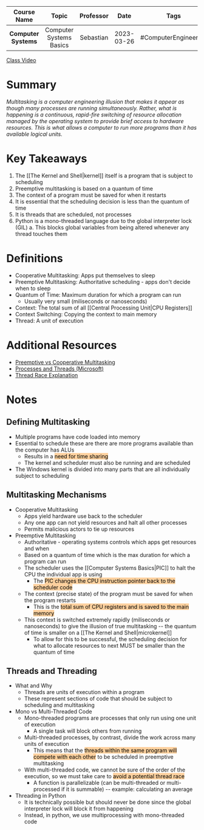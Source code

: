 |     Course Name      |          Topic          | Professor |    Date    |         Tags         |
| :------------------: | :---------------------: | :-------: | :--------: | :------------------: |
| **Computer Systems** | Computer Systems Basics | Sebastian | 2023-03-26 | #ComputerEngineering |

[Class Video](https://learn.dsti.institute/mod/url/view.php?id=12624)

# Summary
*Multitasking is a computer engineering illusion that makes it appear as though many processes are running simultaneously. Rather, what is happening is a continuous, rapid-fire switching of resource allocation managed by the operating system to provide brief access to hardware resources. This is what allows a computer to run more programs than it has available logical units.*

# Key Takeaways
1. The [[The Kernel and Shell|kernel]] itself is a program that is subject to scheduling
2. Preemptive multitasking is based on a quantum of time
3. The context of a program must be saved for when it restarts
4. It is essential that the scheduling decision is less than the quantum of time
5. It is threads that are scheduled, not processes
6. Python is a mono-threaded language due to the global interpreter lock (GIL)
	a. This blocks global variables from being altered whenever any thread touches them

# Definitions
- Cooperative Multitasking: Apps put themselves to sleep
- Preemptive Multitasking: Authoritative scheduling - apps don't decide when to sleep
- Quantum of Time: Maximum duration for which a program can run
	- Usually very small (miliseconds or nanoseconds)
- Context: The total sum of all [[Central Processing Unit|CPU Registers]]
- Context Switching: Copying the context to main memory
- Thread: A unit of execution

# Additional Resources
- [Preemptive vs Cooperative Multitasking](https://www.geeksforgeeks.org/difference-between-preemptive-and-cooperative-multitasking/)
- [Processes and Threads (Microsoft)](https://learn.microsoft.com/en-us/dotnet/standard/threading/threads-and-threading)
- [Thread Race Explanation](https://www.techtarget.com/searchstorage/definition/race-condition)

# Notes
## Defining Multitasking
- Multiple programs have code loaded into memory
- Essential to schedule these are there are more programs available than the computer has ALUs
	- Results in a <mark style="background: #FFB86CA6;">need for time sharing</mark>
	- The kernel and scheduler must also be running and are scheduled
- The Windows kernel is divided into many parts that are all individually subject to scheduling

## Multitasking Mechanisms
- Cooperative Multitasking
	- Apps yield hardware use back to the scheduler
	- Any one app can not yield resources and halt all other processes
	- Permits malicious actors to tie up resources
- Preemptive Multitasking
	- Authoritative - operating systems controls which apps get resources and when
	- Based on a quantum of time which is the max duration for which a program can run
	- The scheduler uses the [[Computer Systems Basics|PIC]] to halt the CPU the individual app is using
		- The <mark style="background: #FFB86CA6;">PIC changes the CPU instruction pointer back to the scheduler code</mark>
	- The context (precise state) of the program must be saved for when the program restarts
		- This is the <mark style="background: #FFB86CA6;">total sum of CPU registers and is saved to the main memory</mark>
	- This context is switched extremely rapidly (miliseconds or nanoseconds) to give the illusion of true multitasking -- the quantum of time is smaller on a [[The Kernel and Shell|microkernel]]
		- To allow for this to be successful, the scheduling decision for what to allocate resources to next MUST be smaller than the quantum of time

## Threads and Threading
- What and Why
	- Threads are units of execution within a program
	- These represent sections of code that should be subject to scheduling and multitasking
- Mono vs Multi-Threaded Code
	- Mono-threaded programs are processes that only run using one unit of execution
		- A single task will block others from running
	- Multi-threaded processes, by contrast, divide the work across many units of execution
		- This means that the <mark style="background: #FFB86CA6;">threads within the same program will compete with each other</mark> to be scheduled in preemptive multitasking
	- With multi-threaded code, we cannot be sure of the order of the execution, so we must take care to <mark style="background: #FFB86CA6;">avoid a potential thread race</mark>
		- A function is parallelizable (can be multi-threaded or multi-processed if it is summable) -- example: calculating an average
- Threading in Python
	- It is technically possible but should never be done since the global interpreter lock will block it from happening
	- Instead, in python, we use multiprocessing with mono-threaded code